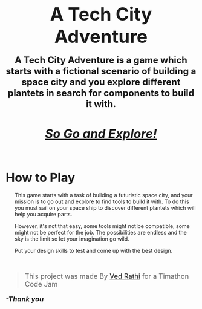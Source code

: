 <!-- markdownlint-disable-file -->

<center><strong>

# <font size = "7"> A Tech City Adventure </font>

<font size = "5"> A Tech City Adventure is a game which starts with a fictional scenario of building a space city and you explore different plantets in search for components to build it with.</font>

<br>

<font size = "6"><u><i> So Go and Explore! </i></u></font>

</strong></center>

<br><br>

## <font size = "6"> How to Play </font>

<ul>

This game starts with a task of building a futuristic space city, and your mission is to go out and explore to find tools to build it with. To do this you must sail on your space ship to discover different plantets which will help you acquire parts.

However, it's not that easy, some tools might not be compatible, some might not be perfect for the job. The possibilities are endless and the sky is the limit so let your imagination go wild.

Put your design skills to test and come up with the best design.

</ul>

<br>


<font size = "4"> 

> This project was made By [Ved Rathi](https://ved-programmer.github.io) for a Timathon Code Jam


***-Thank you***

</font>


